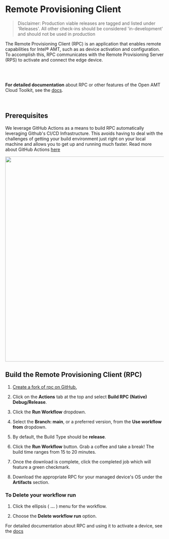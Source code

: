 # Remote Provisioning Client

> Disclaimer: Production viable releases are tagged and listed under 'Releases'.  All other check-ins should be considered 'in-development' and should not be used in production

The Remote Provisioning Client (RPC) is an application that enables remote capabilities for Intel® AMT, such as as device activation and configuration. To accomplish this, RPC communicates with the Remote Provisioning Server (RPS) to activate and connect the edge device.

<br><br>

**For detailed documentation** about RPC or other features of the Open AMT Cloud Toolkit, see the [docs](https://open-amt-cloud-toolkit.github.io/docs/).

<br>

## Prerequisites

We leverage GitHub Actions as a means to build RPC automatically leveraging Github's CI/CD Infrastructure. This avoids having to deal with the challenges of getting your build environment just right on your local machine and allows you to get up and running much faster. Read more about GitHub Actions [here](https://github.blog/2019-08-08-github-actions-now-supports-ci-cd/#:~:text=GitHub%20Actions%20is%20an%20API,every%20step%20along%20the%20way.)


<p align="center">
<img src="assets/animations/forkandbuild.gif" width="650"  />
</p>

## Build the Remote Provisioning Client (RPC)

1. <a href="https://github.com/open-amt-cloud-toolkit/rpc/fork" target="_blank">Create a fork of rpc on GitHub.</a>

2. Click on the **Actions** tab at the top and select **Build RPC (Native) Debug/Release**.

3. Click the **Run Workflow** dropdown. 

4. Select the **Branch: main**, or a preferred version, from the **Use workflow from** dropdown. 

5. By default, the Build Type should be **release**.  

6. Click the **Run Workflow** button. Grab a coffee and take a break! The build time ranges from 15 to 20 minutes.

8. Once the download is complete, click the completed job which will feature a green checkmark.

9. Download the appropriate RPC for your managed device's OS under the **Artifacts** section.

### To Delete your workflow run

1. Click the ellipsis ( **...** ) menu for the workflow. 

2. Choose the **Delete workflow run** option.

For detailed documentation about RPC and using it to activate a device, see the [docs](https://open-amt-cloud-toolkit.github.io/docs/)